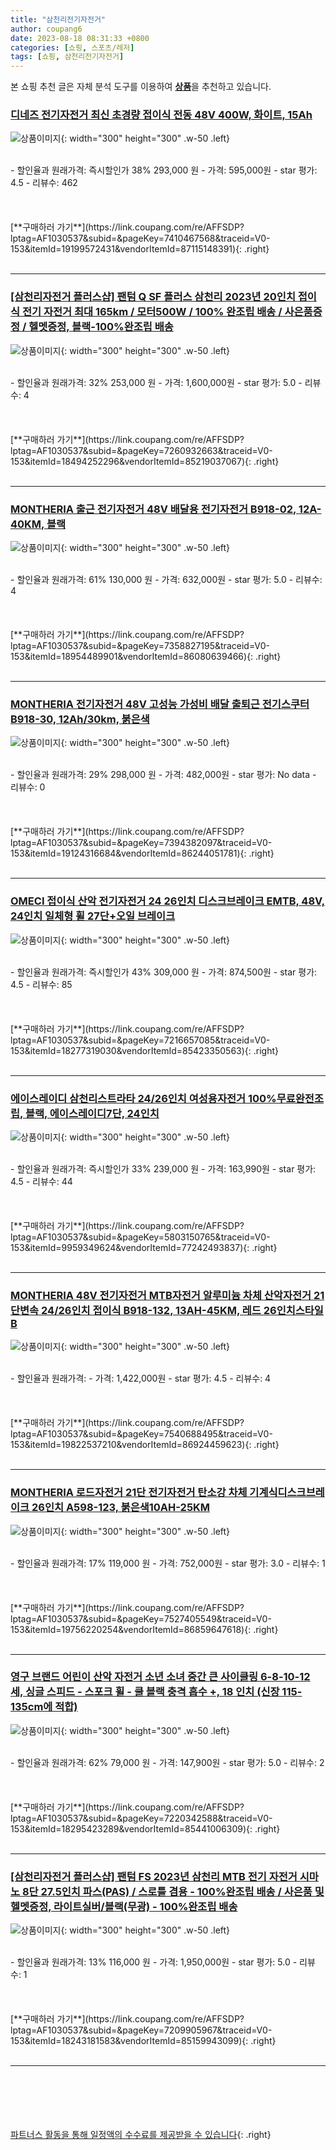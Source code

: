 ```yaml
---
title: "삼천리전기자전거"
author: coupang6
date: 2023-08-18 08:31:33 +0800
categories: [쇼핑, 스포츠/레저]
tags: [쇼핑, 삼천리전기자전거]
---
```


본 쇼핑 추천 글은 자체 분석 도구를 이용하여 [**상품**](https://link.coupang.com/a/bao1ui)을 추천하고 있습니다.

### [디네즈 전기자전거 최신 초경량 접이식 전동 48V 400W, 화이트, 15Ah](https://link.coupang.com/re/AFFSDP?lptag=AF1030537&subid=&pageKey=7410467568&traceid=V0-153&itemId=19199572431&vendorItemId=87115148391)

![상품이미지](https://thumbnail9.coupangcdn.com/thumbnails/remote/230x230ex/image/vendor_inventory/42cc/c77e551d2fcef88a78f00fbffc3a07823e2b55031393409fb8ddf9357e61.png){: width="300" height="300" .w-50 .left}


<br>
- 할인율과 원래가격: 즉시할인가 38%  293,000   원
- 가격: 595,000원
- star 평가: 4.5
- 리뷰수: 462
<br>
<br>
<br>
<br>
[**구매하러 가기**](https://link.coupang.com/re/AFFSDP?lptag=AF1030537&subid=&pageKey=7410467568&traceid=V0-153&itemId=19199572431&vendorItemId=87115148391){: .right}
<br>
<br>

---

### [[삼천리자전거 플러스샵] 팬텀 Q SF 플러스 삼천리 2023년 20인치 접이식 전기 자전거 최대 165km / 모터500W / 100% 완조립 배송 / 사은품증정 / 헬멧증정, 블랙-100%완조립 배송](https://link.coupang.com/re/AFFSDP?lptag=AF1030537&subid=&pageKey=7260932663&traceid=V0-153&itemId=18494252296&vendorItemId=85219037067)

![상품이미지](https://thumbnail8.coupangcdn.com/thumbnails/remote/230x230ex/image/vendor_inventory/5d37/4820a43514ff9d206223f2254360a21966a1f09845e58aeb2cacb69b299c.jpg){: width="300" height="300" .w-50 .left}


<br>
- 할인율과 원래가격: 32%  253,000   원
- 가격: 1,600,000원
- star 평가: 5.0
- 리뷰수: 4
<br>
<br>
<br>
<br>
[**구매하러 가기**](https://link.coupang.com/re/AFFSDP?lptag=AF1030537&subid=&pageKey=7260932663&traceid=V0-153&itemId=18494252296&vendorItemId=85219037067){: .right}
<br>
<br>

---

### [MONTHERIA 출근 전기자전거 48V 배달용 전기자전거 B918-02, 12A-40KM, 블랙](https://link.coupang.com/re/AFFSDP?lptag=AF1030537&subid=&pageKey=7358827195&traceid=V0-153&itemId=18954489901&vendorItemId=86080639466)

![상품이미지](https://thumbnail9.coupangcdn.com/thumbnails/remote/230x230ex/image/vendor_inventory/9ff4/bd58125a98cb333e9e8fd4303da160c443523bd0281926023810eb38ffc8.jpg){: width="300" height="300" .w-50 .left}


<br>
- 할인율과 원래가격: 61%  130,000   원
- 가격: 632,000원
- star 평가: 5.0
- 리뷰수: 4
<br>
<br>
<br>
<br>
[**구매하러 가기**](https://link.coupang.com/re/AFFSDP?lptag=AF1030537&subid=&pageKey=7358827195&traceid=V0-153&itemId=18954489901&vendorItemId=86080639466){: .right}
<br>
<br>

---

### [MONTHERIA 전기자전거 48V 고성능 가성비 배달 출퇴근 전기스쿠터 B918-30, 12Ah/30km, 붉은색](https://link.coupang.com/re/AFFSDP?lptag=AF1030537&subid=&pageKey=7394382097&traceid=V0-153&itemId=19124316684&vendorItemId=86244051781)

![상품이미지](https://thumbnail10.coupangcdn.com/thumbnails/remote/230x230ex/image/vendor_inventory/66d4/ddcc7f0e741ff23ffa670081e976e98630044a3d5c92f088e104643a1233.jpg){: width="300" height="300" .w-50 .left}


<br>
- 할인율과 원래가격: 29%  298,000   원
- 가격: 482,000원
- star 평가: No data
- 리뷰수: 0
<br>
<br>
<br>
<br>
[**구매하러 가기**](https://link.coupang.com/re/AFFSDP?lptag=AF1030537&subid=&pageKey=7394382097&traceid=V0-153&itemId=19124316684&vendorItemId=86244051781){: .right}
<br>
<br>

---

### [OMECI 접이식 산악 전기자전거 24 26인치 디스크브레이크 EMTB, 48V, 24인치 일체형 휠 27단+오일 브레이크](https://link.coupang.com/re/AFFSDP?lptag=AF1030537&subid=&pageKey=7216657085&traceid=V0-153&itemId=18277319030&vendorItemId=85423350563)

![상품이미지](https://thumbnail6.coupangcdn.com/thumbnails/remote/230x230ex/image/vendor_inventory/900d/22761737ce6b7a1dc5e8f127553c6e4b3413d05d22f221ae91c755b059bb.jpg){: width="300" height="300" .w-50 .left}


<br>
- 할인율과 원래가격: 즉시할인가 43%  309,000   원
- 가격: 874,500원
- star 평가: 4.5
- 리뷰수: 85
<br>
<br>
<br>
<br>
[**구매하러 가기**](https://link.coupang.com/re/AFFSDP?lptag=AF1030537&subid=&pageKey=7216657085&traceid=V0-153&itemId=18277319030&vendorItemId=85423350563){: .right}
<br>
<br>

---

### [에이스레이디 삼천리스트라타 24/26인치 여성용자전거 100%무료완전조립, 블랙, 에이스레이디7단, 24인치](https://link.coupang.com/re/AFFSDP?lptag=AF1030537&subid=&pageKey=5803150765&traceid=V0-153&itemId=9959349624&vendorItemId=77242493837)

![상품이미지](https://thumbnail7.coupangcdn.com/thumbnails/remote/230x230ex/image/vendor_inventory/890e/386fd25bb022cc13ea23d6930af5ba87c237d401cbd68ce6662655c67672.jpg){: width="300" height="300" .w-50 .left}


<br>
- 할인율과 원래가격: 즉시할인가 33%  239,000   원
- 가격: 163,990원
- star 평가: 4.5
- 리뷰수: 44
<br>
<br>
<br>
<br>
[**구매하러 가기**](https://link.coupang.com/re/AFFSDP?lptag=AF1030537&subid=&pageKey=5803150765&traceid=V0-153&itemId=9959349624&vendorItemId=77242493837){: .right}
<br>
<br>

---

### [MONTHERIA 48V 전기자전거 MTB자전거 알루미늄 차체 산악자전거 21단변속 24/26인치 접이식 B918-132, 13AH-45KM, 레드 26인치스타일B](https://link.coupang.com/re/AFFSDP?lptag=AF1030537&subid=&pageKey=7540688495&traceid=V0-153&itemId=19822537210&vendorItemId=86924459623)

![상품이미지](https://thumbnail7.coupangcdn.com/thumbnails/remote/230x230ex/image/vendor_inventory/1a10/072db735b5dcee63435cb34292270336721c0116a06796bf296ef5ea9cec.png){: width="300" height="300" .w-50 .left}


<br>
- 할인율과 원래가격: 
- 가격: 1,422,000원
- star 평가: 4.5
- 리뷰수: 4
<br>
<br>
<br>
<br>
[**구매하러 가기**](https://link.coupang.com/re/AFFSDP?lptag=AF1030537&subid=&pageKey=7540688495&traceid=V0-153&itemId=19822537210&vendorItemId=86924459623){: .right}
<br>
<br>

---

### [MONTHERIA 로드자전거 21단 전기자전거 탄소강 차체 기계식디스크브레이크 26인치 A598-123, 붉은색10AH-25KM](https://link.coupang.com/re/AFFSDP?lptag=AF1030537&subid=&pageKey=7527405549&traceid=V0-153&itemId=19756220254&vendorItemId=86859647618)

![상품이미지](https://thumbnail8.coupangcdn.com/thumbnails/remote/230x230ex/image/vendor_inventory/b79f/2a918549d119b46ea14eff340b2eeadc2afa6fd25a5445bb16ad25d15692.png){: width="300" height="300" .w-50 .left}


<br>
- 할인율과 원래가격: 17%  119,000   원
- 가격: 752,000원
- star 평가: 3.0
- 리뷰수: 1
<br>
<br>
<br>
<br>
[**구매하러 가기**](https://link.coupang.com/re/AFFSDP?lptag=AF1030537&subid=&pageKey=7527405549&traceid=V0-153&itemId=19756220254&vendorItemId=86859647618){: .right}
<br>
<br>

---

### [영구 브랜드 어린이 산악 자전거 소년 소녀 중간 큰 사이클링 6-8-10-12 세, 싱글 스피드 - 스포크 휠 - 쿨 블랙  충격 흡수 +, 18 인치 (신장 115-135cm에 적합)](https://link.coupang.com/re/AFFSDP?lptag=AF1030537&subid=&pageKey=7220342588&traceid=V0-153&itemId=18295423289&vendorItemId=85441006309)

![상품이미지](https://thumbnail6.coupangcdn.com/thumbnails/remote/230x230ex/image/vendor_inventory/a3c5/c747d8b1ecf01ad1f032486678e3ab5f5b94492039df3dad22152dc8291b.jpg){: width="300" height="300" .w-50 .left}


<br>
- 할인율과 원래가격: 62%  79,000   원
- 가격: 147,900원
- star 평가: 5.0
- 리뷰수: 2
<br>
<br>
<br>
<br>
[**구매하러 가기**](https://link.coupang.com/re/AFFSDP?lptag=AF1030537&subid=&pageKey=7220342588&traceid=V0-153&itemId=18295423289&vendorItemId=85441006309){: .right}
<br>
<br>

---

### [[삼천리자전거 플러스샵] 팬텀 FS 2023년 삼천리 MTB 전기 자전거 시마노 8단 27.5인치 파스(PAS) / 스로틀 겸용 - 100%완조립 배송 / 사은품 및 헬멧증정, 라이트실버/블랙(무광) - 100%완조립 배송](https://link.coupang.com/re/AFFSDP?lptag=AF1030537&subid=&pageKey=7209905967&traceid=V0-153&itemId=18243181583&vendorItemId=85159943099)

![상품이미지](https://thumbnail8.coupangcdn.com/thumbnails/remote/230x230ex/image/vendor_inventory/6fb3/d351ee41234d110ebf00b968ffb51a843cff98c756857283df69dc51a360.jpg){: width="300" height="300" .w-50 .left}


<br>
- 할인율과 원래가격: 13%  116,000   원
- 가격: 1,950,000원
- star 평가: 5.0
- 리뷰수: 1
<br>
<br>
<br>
<br>
[**구매하러 가기**](https://link.coupang.com/re/AFFSDP?lptag=AF1030537&subid=&pageKey=7209905967&traceid=V0-153&itemId=18243181583&vendorItemId=85159943099){: .right}
<br>
<br>

---
<br><br><br><br><br> [파트너스 활동을 통해 일정액의 수수료를 제공받을 수 있습니다](https://link.coupang.com/a/bao1ui){: .right}